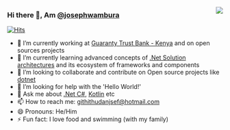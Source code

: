 <p align="right">
<img src="https://github-readme-stats.vercel.app/api?username=josephwambura&show_icons=true&hide_border=true" align="right"></p>

### Hi there 👋, Am [@josephwambura](https://twitter.com/HelloWambura)

[![Hits](https://hits.seeyoufarm.com/api/count/incr/badge.svg?url=https%3A%2F%2Fgithub.com%2Fjosephwambura%2Fjosephwambura&count_bg=%2379C83D&title_bg=%23555555&icon=microsoftazure.svg&icon_color=%23E7E7E7&title=hits%2C+why+not%3F&edge_flat=false)](https://hits.seeyoufarm.com)

- 🔭 I’m currently working at [Guaranty Trust Bank - Kenya](https://www.gtbank.co.ke/) and on open sources projects
- 🌱 I’m currently learning advanced concepts of [.Net Solution architectures](https://dotnet.microsoft.com/en-us/learntocode/) and its ecosystem of frameworks and components
- 👯 I’m looking to collaborate and contribute on Open source projects like [dotnet](https://github.com/microsoft/dotnet/)
- 🤔 I’m looking for help with the 'Hello World!'
- 💬 Ask me about [.Net C#](https://dotnet.microsoft.com/en-us/learntocode/), [Kotlin](https://developer.android.com/kotlin/androidbasics/) etc
- 📫 How to reach me: [githithudanjsef@hotmail.com](mailto:githithudanjsef@hotmail.com)
- 😄 Pronouns: He/Him
- ⚡ Fun fact: I love food and swimming (with my family)
